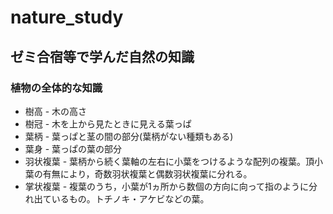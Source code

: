# nature_study
## ゼミ合宿等で学んだ自然の知識
### 植物の全体的な知識
* 樹高 - 木の高さ
* 樹冠 - 木を上から見たときに見える葉っぱ
* 葉柄 - 葉っぱと茎の間の部分(葉柄がない種類もある)
* 葉身 - 葉っぱの葉の部分
* 羽状複葉 - 葉柄から続く葉軸の左右に小葉をつけるような配列の複葉。頂小葉の有無により，奇数羽状複葉と偶数羽状複葉に分れる。
* 掌状複葉 - 複葉のうち，小葉が1ヵ所から数個の方向に向って指のように分れ出ているもの。トチノキ・アケビなどの葉。
